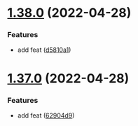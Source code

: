 # [1.38.0](https://github.com/HarrisonHenri/myskills/compare/v1.37.0...v1.38.0) (2022-04-28)


### Features

* add feat ([d5810a1](https://github.com/HarrisonHenri/myskills/commit/d5810a1cbbe88c391e43692bd03b92f243d6a84c))

# [1.37.0](https://github.com/HarrisonHenri/myskills/compare/v1.36.0...v1.37.0) (2022-04-28)


### Features

* add feat ([62904d9](https://github.com/HarrisonHenri/myskills/commit/62904d90fdf5753c35aeede03de5902f7d683219))
